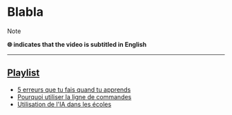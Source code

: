# Blabla

> [!NOTE]
> **🌐 indicates that the video is subtitled in English**

---

## [Playlist](https://www.youtube.com/playlist?list=PLrSOXFDHBtfEyv4H_Mz-LJ6UMM8To3Ufy)

+ [5 erreurs que tu fais quand tu apprends](https://www.youtube.com/watch?v=zKTTcvwAvp8)
+ [Pourquoi utiliser la ligne de commandes](https://www.youtube.com/watch?v=hre1w-mZF6k)
+ [Utilisation de l'IA dans les écoles](https://www.youtube.com/watch?v=6AymSXTyiNI)
